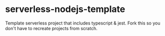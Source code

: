 # serverless-nodejs-template
Template serverless project that includes typescript & jest. Fork this so you don't have to recreate projects from scratch. 
